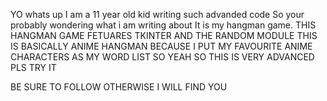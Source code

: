 YO whats up
I am a 11 year old kid writing such advanded code
So your probably wondering what i am writing about
It is my hangman game.
THIS HANGMAN GAME FETUARES TKINTER AND THE RANDOM MODULE
THIS IS BASICALLY ANIME HANGMAN BECAUSE I PUT MY FAVOURITE ANIME CHARACTERS AS MY WORD LIST SO YEAH
SO THIS IS VERY ADVANCED PLS TRY IT

BE SURE TO FOLLOW OTHERWISE I WILL FIND YOU
